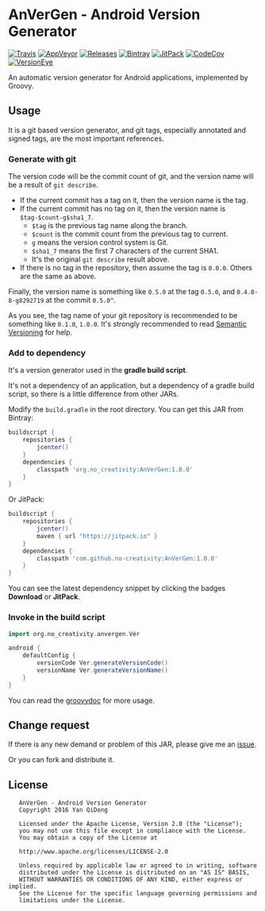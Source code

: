 # AnVerGen - Android Version Generator

[![Travis](https://travis-ci.org/no-creativity/AnVerGen.svg?branch=master)](https://travis-ci.org/no-creativity/AnVerGen)
[![AppVeyor](https://ci.appveyor.com/api/projects/status/91b78sqeuro6abg8?svg=true)](https://ci.appveyor.com/project/yanqd0/anvergen)
[![Releases](https://img.shields.io/github/release/no-creativity/AnVerGen.svg)](https://github.com/no-creativity/AnVerGen/releases/latest)
[![Bintray](https://api.bintray.com/packages/no-creativity/maven/AnVerGen/images/download.svg)](https://bintray.com/no-creativity/maven/AnVerGen/_latestVersion)
[![JitPack](https://jitpack.io/v/no-creativity/AnVerGen.svg)](https://jitpack.io/#no-creativity/AnVerGen)
[![CodeCov](https://codecov.io/gh/no-creativity/AnVerGen/branch/master/graph/badge.svg)](https://codecov.io/gh/no-creativity/AnVerGen)
[![VersionEye](https://www.versioneye.com/user/projects/580c87b9912815139a3d0520/badge.svg)](https://www.versioneye.com/user/projects/580c87b9912815139a3d0520)

An automatic version generator for Android applications, implemented by Groovy.

## Usage

It is a git based version generator, and git tags, especially annotated and signed tags, are the most important references.

### Generate with git

The version code will be the commit count of git, and the version name will be a result of `git describe`.

- If the current commit has a tag on it, then the version name is the tag.
- If the current commit has no tag on it, then the version name is `$tag-$count-g$sha1_7`.
    + `$tag` is the previous tag name along the branch.
    + `$count` is the commit count from the previous tag to current.
    + `g` means the version control system is Git.
    + `$sha1_7` means the first 7 characters of the current SHA1.
    + It's the original `git describe` result above.
- If there is no tag in the repository, then assume the tag is `0.0.0`. Others are the same as above.

Finally, the version name is something like `0.5.0` at the tag `0.5.0`, and `0.4.0-8-g8292719` at the commit `0.5.0^`.

As you see, the tag name of your git repository is recommended to be something like `0.1.0`, `1.0.0`.
It's strongly recommended to read [Semantic Versioning](http://semver.org/) for help.

### Add to dependency

It's a version generator used in the **gradle build script**.

It's not a dependency of an application, but a dependency of a gradle build script, so there is a little difference from other JARs.

Modify the `build.gradle` in the root directory. You can get this JAR from Bintray:

```groovy
buildscript {
    repositories {
        jcenter()
    }
    dependencies {
        classpath 'org.no_creativity:AnVerGen:1.0.0'
    }
}
```

Or JitPack:

```groovy
buildscript {
    repositories {
        jcenter()
        maven { url "https://jitpack.io" }
    }
    dependencies {
        classpath 'com.github.no-creativity:AnVerGen:1.0.0'
    }
}
```

You can see the latest dependency snippet by clicking the badges **Download** or **JitPack**.

### Invoke in the build script

```groovy
import org.no_creativity.anvergen.Ver

android {
    defaultConfig {
        versionCode Ver.generateVersionCode()
        versionName Ver.generateVersionName()
    }
}
```

You can read the [groovydoc](https://jitpack.io/com/github/no-creativity/AnVerGen/1.0.0/javadoc/) for more usage.

## Change request

If there is any new demand or problem of this JAR, please give me an [issue](https://github.com/no-creativity/AnVerGen/issues).

Or you can fork and distribute it.

## License

```
   AnVerGen - Android Version Generator
   Copyright 2016 Yan QiDong

   Licensed under the Apache License, Version 2.0 (the "License");
   you may not use this file except in compliance with the License.
   You may obtain a copy of the License at

   http://www.apache.org/licenses/LICENSE-2.0

   Unless required by applicable law or agreed to in writing, software
   distributed under the License is distributed on an "AS IS" BASIS,
   WITHOUT WARRANTIES OR CONDITIONS OF ANY KIND, either express or implied.
   See the License for the specific language governing permissions and
   limitations under the License.
```
